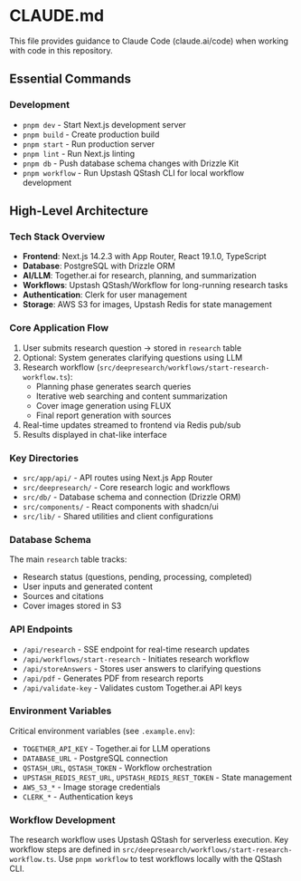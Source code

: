 # CLAUDE.md

This file provides guidance to Claude Code (claude.ai/code) when working with code in this repository.

## Essential Commands

### Development
- `pnpm dev` - Start Next.js development server
- `pnpm build` - Create production build
- `pnpm start` - Run production server
- `pnpm lint` - Run Next.js linting
- `pnpm db` - Push database schema changes with Drizzle Kit
- `pnpm workflow` - Run Upstash QStash CLI for local workflow development

## High-Level Architecture

### Tech Stack Overview
- **Frontend**: Next.js 14.2.3 with App Router, React 19.1.0, TypeScript
- **Database**: PostgreSQL with Drizzle ORM
- **AI/LLM**: Together.ai for research, planning, and summarization
- **Workflows**: Upstash QStash/Workflow for long-running research tasks
- **Authentication**: Clerk for user management
- **Storage**: AWS S3 for images, Upstash Redis for state management

### Core Application Flow
1. User submits research question → stored in `research` table
2. Optional: System generates clarifying questions using LLM
3. Research workflow (`src/deepresearch/workflows/start-research-workflow.ts`):
   - Planning phase generates search queries
   - Iterative web searching and content summarization
   - Cover image generation using FLUX
   - Final report generation with sources
4. Real-time updates streamed to frontend via Redis pub/sub
5. Results displayed in chat-like interface

### Key Directories
- `src/app/api/` - API routes using Next.js App Router
- `src/deepresearch/` - Core research logic and workflows
- `src/db/` - Database schema and connection (Drizzle ORM)
- `src/components/` - React components with shadcn/ui
- `src/lib/` - Shared utilities and client configurations

### Database Schema
The main `research` table tracks:
- Research status (questions, pending, processing, completed)
- User inputs and generated content
- Sources and citations
- Cover images stored in S3

### API Endpoints
- `/api/research` - SSE endpoint for real-time research updates
- `/api/workflows/start-research` - Initiates research workflow
- `/api/storeAnswers` - Stores user answers to clarifying questions
- `/api/pdf` - Generates PDF from research reports
- `/api/validate-key` - Validates custom Together.ai API keys

### Environment Variables
Critical environment variables (see `.example.env`):
- `TOGETHER_API_KEY` - Together.ai for LLM operations
- `DATABASE_URL` - PostgreSQL connection
- `QSTASH_URL`, `QSTASH_TOKEN` - Workflow orchestration
- `UPSTASH_REDIS_REST_URL`, `UPSTASH_REDIS_REST_TOKEN` - State management
- `AWS_S3_*` - Image storage credentials
- `CLERK_*` - Authentication keys

### Workflow Development
The research workflow uses Upstash QStash for serverless execution. Key workflow steps are defined in `src/deepresearch/workflows/start-research-workflow.ts`. Use `pnpm workflow` to test workflows locally with the QStash CLI.